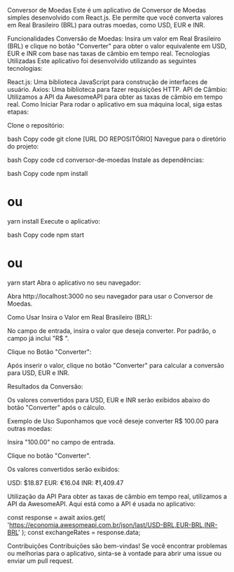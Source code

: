 Conversor de Moedas
Este é um aplicativo de Conversor de Moedas simples desenvolvido com React.js. Ele permite que você converta valores em Real Brasileiro (BRL) para outras moedas, como USD, EUR e INR.

Funcionalidades
Conversão de Moedas: Insira um valor em Real Brasileiro (BRL) e clique no botão "Converter" para obter o valor equivalente em USD, EUR e INR com base nas taxas de câmbio em tempo real.
Tecnologias Utilizadas
Este aplicativo foi desenvolvido utilizando as seguintes tecnologias:

React.js: Uma biblioteca JavaScript para construção de interfaces de usuário.
Axios: Uma biblioteca para fazer requisições HTTP.
API de Câmbio: Utilizamos a API da AwesomeAPI para obter as taxas de câmbio em tempo real.
Como Iniciar
Para rodar o aplicativo em sua máquina local, siga estas etapas:

Clone o repositório:

bash
Copy code
git clone [URL DO REPOSITÓRIO]
Navegue para o diretório do projeto:

bash
Copy code
cd conversor-de-moedas
Instale as dependências:

bash
Copy code
npm install
# ou
yarn install
Execute o aplicativo:

bash
Copy code
npm start
# ou
yarn start
Abra o aplicativo no seu navegador:

Abra http://localhost:3000 no seu navegador para usar o Conversor de Moedas.

Como Usar
Insira o Valor em Real Brasileiro (BRL):

No campo de entrada, insira o valor que deseja converter. Por padrão, o campo já inclui "R$ ".

Clique no Botão "Converter":

Após inserir o valor, clique no botão "Converter" para calcular a conversão para USD, EUR e INR.

Resultados da Conversão:

Os valores convertidos para USD, EUR e INR serão exibidos abaixo do botão "Converter" após o cálculo.

Exemplo de Uso
Suponhamos que você deseje converter R$ 100.00 para outras moedas:

Insira "100.00" no campo de entrada.

Clique no botão "Converter".

Os valores convertidos serão exibidos:

USD: $18.87
EUR: €16.04
INR: ₹1,409.47

Utilização da API
Para obter as taxas de câmbio em tempo real, utilizamos a API da AwesomeAPI. Aqui está como a API é usada no aplicativo:


const response = await axios.get(
  'https://economia.awesomeapi.com.br/json/last/USD-BRL,EUR-BRL,INR-BRL'
);
const exchangeRates = response.data;


Contribuições
Contribuições são bem-vindas! Se você encontrar problemas ou melhorias para o aplicativo, sinta-se à vontade para abrir uma issue ou enviar um pull request.



